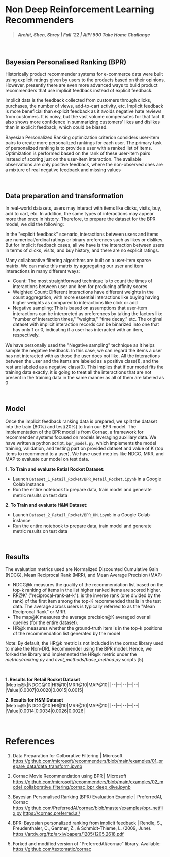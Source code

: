 # Non Deep Reinforcement Learning Recommenders
> #### _Archit, Shen, Shrey | Fall '22 | AIPI 590 Take Home Challange_
&nbsp;

## Bayesian Personalised Ranking (BPR)
Historically product recommender systems for e-commerce data were built using explicit ratings given by users to the products based on their opinions. However, presently there are even more advanced ways to build product recommenders that use implicit feedback instead of explicit feedback.

Implicit data is the feedback collected from customers through clicks, purchases, the number of views, add-to-cart activity, etc. Implicit feedback is more beneficial than explicit feedback as it avoids negative hate reviews from customers. It is noisy, but the vast volume compensates for that fact. It also shows more confidence in summarizing customers' likes and dislikes than in explicit feedback, which could be biased.

Bayesian Personalized Ranking optimization criterion considers user-item pairs to create more personalized rankings for each user. The primary task of personalized ranking is to provide a user with a ranked list of items. Optimization is performed based on the rank of these user-item pairs instead of scoring just on the user-item interaction. The available observations are only positive feedback, where the non-observed ones are a mixture of real negative feedback and missing values

&nbsp;
## Data preparation and transformation
In real-world datasets, users may interact with items like clicks, visits, buy, add to cart, etc. In addition, the same types of interactions may appear more than once in history. Therefore, to prepare the dataset for the BPR model, we did the following:

In the "explicit feedback" scenario, interactions between users and items are numerical/ordinal ratings or binary preferences such as likes or dislikes. But for implicit feedback cases, all we have is the interaction between users in terms of clicks, visits, and buy history, and there are no explicit ratings.

Many collaborative filtering algorithms are built on a user-item sparse matrix. We can make this matrix by aggregating our user and item interactions in many different ways:
- Count: The most straightforward technique is to count the times of interactions between user and item for producing affinity scores
- Weighted Count: Different interactions have different weights in the count aggregation, with more essential interactions like buying having higher weights as compared to interactions like click or add
- Negative sampling: This is based on assumptions that user-item interactions can be interpreted as preferences by taking the factors like "number of interaction times," "weights," "time decay," etc. The original dataset with implicit interaction records can be binarized into one that has only 1 or 0, indicating if a user has interacted with an item, respectively.

We have personally used the "Negative sampling" technique as it helps sample the negative feedback. In this case, we can regard the items a user has not interacted with as those the user does not like. All the interactions between the user and the items are labeled as a positive class(1), and the rest are labeled as a negative class(0). This implies that if our model fits the training data exactly, it is going to treat all the interactions that are not present in the training data in the same manner as all of them are labeled as 0

&nbsp;
## Model
Once the implicit feedback ranking data is prepared, we split the dataset into the train (80%) and test(20%) to train our BPR model. The implementation of the BPR model is from Cornac, a framework for recommender systems focused on models leveraging auxiliary data. We have written a python script, `bpr_model.py`, which implements the model training, validation, and testing part on provided dataset and value of K (top items to recommend to a user). We have used metrics like NDCG, MRR, and MAP to evaluate our model on test data.

**1. To Train and evaluate Retial Rocket Dataset:**
- Launch `Dataset_1_Retail_Rocket/BPR_Retail_Rocket.ipynb` in a Google Colab instance
- Run the entire notebook to prepare data, train model and generate metric results on test data

**2. To Train and evaluate H&M Dataset:**
- Launch `Dataset_2_Retail_Rocket/BPR_HM.ipynb` in a Google Colab instance
- Run the entire notebook to prepare data, train model and generate metric results on test data

&nbsp;
## Results
The evaluation metrics used are Normalized Discounted Cumulative Gain (NDCG), Mean Reciprocal Rank (MRR), and Mean Average Precision (MAP)

- NDCG@k measures the quality of the recommendation list based on the top-k ranking of items in the list higher ranked items are scored higher.
- RR@K' ("reciprocal-rank-at-k"): is the inverse rank (one divided by the rank) of the first item among the top-K recommended that is in the test data. The average across users is typically referred to as the "Mean Reciprocal Rank" or MRR.
- The map@K measures the average precision@K averaged over all queries (for the entire dataset).
- HR@k measures whether the ground-truth item is in the top-k positions of the recommendation list generated by the model

Note: By default, the HR@k metric is not included in the cornac library used to make the Non-DRL Recommender using the BPR model. Hence, we forked the library and implemented the HR@k metric under the _metrics/ranking.py_ and _eval_methods/base_method.py_ scripts [5].

&nbsp;

**1. Results for Retail Rocket Dataset**
|Metric@k|NDCG@10|HR@10|MRR@10|MAP@10|
|--|--|--|--|--|
|Value|0.0007|0.0020|0.0015|0.0015|

**2. Results for H&M Dataset**
|Metric@k|NDCG@10|HR@10|MRR@10|MAP@10|
|--|--|--|--|--|
|Value|0.0014|0.0034|0.0026|0.0026|

&nbsp;
# References

1. Data Preparation for Colborative Filtering | Microsoft
https://github.com/microsoft/recommenders/blob/main/examples/01_prepare_data/data_transform.ipynb

2. Cornac Movie Recommendation using BPR | Microsoft
https://github.com/microsoft/recommenders/blob/main/examples/02_model_collaborative_filtering/cornac_bpr_deep_dive.ipynb

3. Bayesian Personalised Ranking (BPR) Evaluation Example | PreferredAI, Cornac
https://github.com/PreferredAI/cornac/blob/master/examples/bpr_netflix.py
https://cornac.preferred.ai/

4. BPR: Bayesian personalized ranking from implicit feedback | Rendle, S., Freudenthaler, C., Gantner, Z., & Schmidt-Thieme, L. (2009, June).
https://arxiv.org/ftp/arxiv/papers/1205/1205.2618.pdf

5. Forked and modified version of "PreferredAI/cornac" library. Available: https://github.com/textomatic/cornac